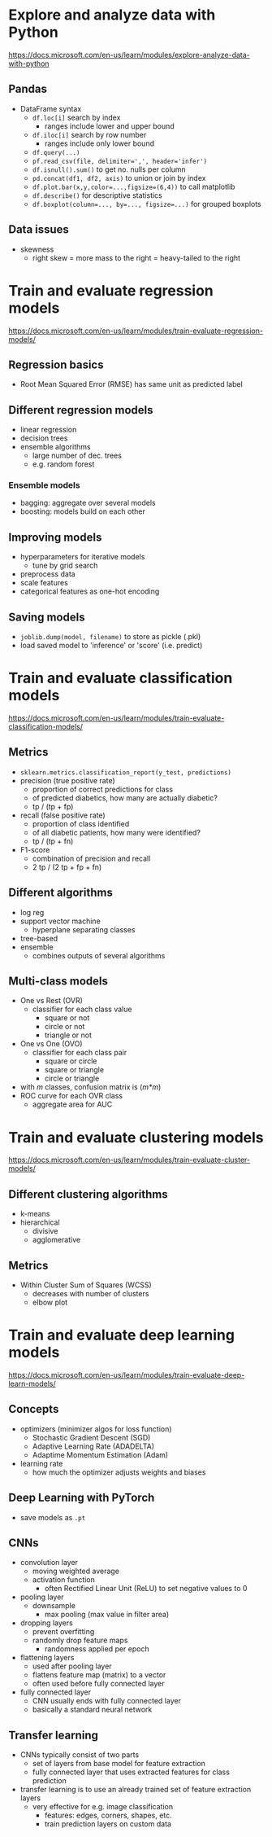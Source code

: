 # Explore and analyze data with Python
<https://docs.microsoft.com/en-us/learn/modules/explore-analyze-data-with-python>

## Pandas
- DataFrame syntax
  - `df.loc[i]` search by index
    - ranges include lower and upper bound
  - `df.iloc[i]` search by row number
    - ranges include only lower bound
  - `df.query(...)`
  - `pf.read_csv(file, delimiter=',', header='infer')`
  - `df.isnull().sum()` to get no. nulls per column
  - `pd.concat(df1, df2, axis)` to union or join by index
  - `df.plot.bar(x,y,color=...,figsize=(6,4))` to call matplotlib
  - `df.describe()` for descriptive statistics
  - `df.boxplot(column=..., by=..., figsize=...)` for grouped boxplots

## Data issues
- skewness
  - right skew = more mass to the right = heavy-tailed to the right

# Train and evaluate regression models
<https://docs.microsoft.com/en-us/learn/modules/train-evaluate-regression-models/>

## Regression basics
- Root Mean Squared Error (RMSE) has same unit as predicted label

## Different regression models
- linear regression
- decision trees
- ensemble algorithms
  - large number of dec. trees
  - e.g. random forest
### Ensemble models
- bagging: aggregate over several models
- boosting: models build on each other

## Improving models
- hyperparameters for iterative models
  - tune by grid search
- preprocess data
- scale features
- categorical features as one-hot encoding

## Saving models
- `joblib.dump(model, filename)` to store as pickle (.pkl)
- load saved model to 'inference' or 'score' (i.e. predict)

# Train and evaluate classification models
<https://docs.microsoft.com/en-us/learn/modules/train-evaluate-classification-models/>

## Metrics
- `sklearn.metrics.classification_report(y_test, predictions)`
- precision (true positive rate)
  - proportion of correct predictions for class
  - of predicted diabetics, how many are actually diabetic?
  - tp / (tp + fp)
- recall (false positive rate)
  - proportion of class identified
  - of all diabetic patients, how many were identified?
  - tp / (tp + fn)
- F1-score
  - combination of precision and recall
  - 2 tp / (2 tp + fp + fn)

## Different algorithms
- log reg
- support vector machine
  - hyperplane separating classes
- tree-based
- ensemble
  - combines outputs of several algorithms

## Multi-class models
- One vs Rest (OVR)
  - classifier for each class value
    - square or not
    - circle or not
    - triangle or not
- One vs One (OVO)
  - classifier for each class pair
    - square or circle
    - square or triangle
    - circle or triangle
- with *m* classes, confusion matrix is (*m\*m*)
- ROC curve for each OVR class
  - aggregate area for AUC
# Train and evaluate clustering models
<https://docs.microsoft.com/en-us/learn/modules/train-evaluate-cluster-models/>

## Different clustering algorithms
- k-means
- hierarchical
  - divisive
  - agglomerative

## Metrics
- Within Cluster Sum of Squares (WCSS)
  - decreases with number of clusters
  - elbow plot
# Train and evaluate deep learning models
<https://docs.microsoft.com/en-us/learn/modules/train-evaluate-deep-learn-models/>

## Concepts
- optimizers (minimizer algos for loss function)
  - Stochastic Gradient Descent (SGD)
  - Adaptive Learning Rate (ADADELTA)
  - Adaptime Momentum Estimation (Adam)
- learning rate
  - how much the optimizer adjusts weights and biases

## Deep Learning with PyTorch
- save models as `.pt`

## CNNs
- convolution layer
  - moving weighted average
  - activation function
    - often Rectified Linear Unit (ReLU) to set negative values to 0
- pooling layer
  - downsample
    - max pooling (max value in filter area)
- dropping layers
  - prevent overfitting
  - randomly drop feature maps
    - randomness applied per epoch
- flattening layers
  - used after pooling layer
  - flattens feature map (matrix) to a vector
  - often used before fully connected layer
- fully connected layer
  - CNN usually ends with fully connected layer
  - basically a standard neural network

## Transfer learning
- CNNs typically consist of two parts
  - set of layers from base model for feature extraction
  - fully connected layer that uses extracted features for class prediction
- transfer learning is to use an already trained set of feature extraction layers
  - very effective for e.g. image classification
    - features: edges, corners, shapes, etc.
    - train prediction layers on custom data
